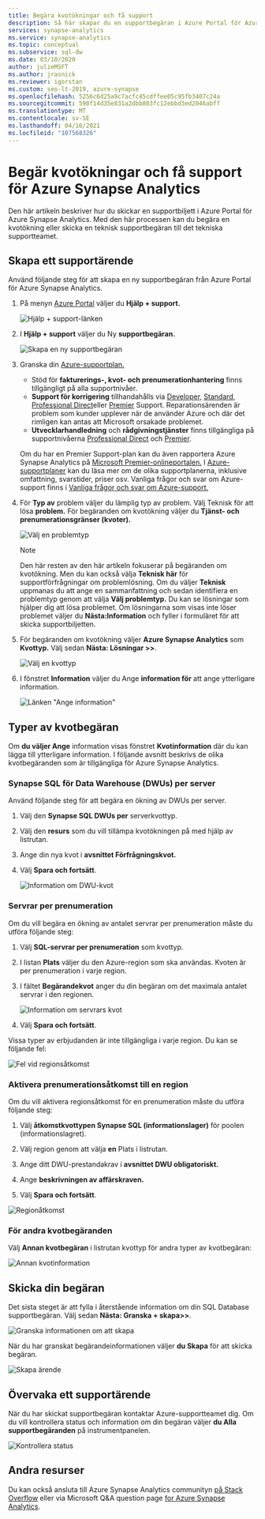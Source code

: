 ```yaml
---
title: Begära kvotökningar och få support
description: Så här skapar du en supportbegäran i Azure Portal för Azure Synapse Analytics. Begär kvotökningar eller få support för problemlösning.
services: synapse-analytics
ms.service: synapse-analytics
ms.topic: conceptual
ms.subservice: sql-dw
ms.date: 03/10/2020
author: julieMSFT
ms.author: jrasnick
ms.reviewer: igorstan
ms.custom: seo-lt-2019, azure-synapse
ms.openlocfilehash: 5256c6d25a9c7acfc45cdffee05c95fb3407c24a
ms.sourcegitcommit: 590f14d35e831a2dbb803fc12ebbd3ed2046abff
ms.translationtype: MT
ms.contentlocale: sv-SE
ms.lasthandoff: 04/16/2021
ms.locfileid: "107568326"
---
```

# <a name="request-quota-increases-and-get-support-for-azure-synapse-analytics"></a>Begär kvotökningar och få support för Azure Synapse Analytics

Den här artikeln beskriver hur du skickar en supportbiljett i Azure Portal för Azure Synapse Analytics. Med den här processen kan du begära en kvotökning eller skicka en teknisk supportbegäran till det tekniska supportteamet.

## <a name="create-a-support-ticket"></a>Skapa ett supportärende

Använd följande steg för att skapa en ny supportbegäran från Azure Portal för Azure Synapse Analytics.

1. På menyn [Azure Portal](https://portal.azure.com) väljer du **Hjälp + support.**

   ![Hjälp + support-länken](./media/sql-data-warehouse-get-started-create-support-ticket/help-plus-support.png)


1. I **Hjälp + support** väljer du Ny **supportbegäran.**

    ![Skapa en ny supportbegäran](./media/sql-data-warehouse-get-started-create-support-ticket/new-support-request.png)

1. Granska din [Azure-supportplan.](https://azure.microsoft.com/support/plans/?WT.mc_id=Support_Plan_510979/)

   * Stöd för **fakturerings-, kvot- och prenumerationhantering** finns tillgängligt på alla supportnivåer.
   * **Support för korrigering** tillhandahålls via [Developer,](https://azure.microsoft.com/support/plans/developer/) [Standard,](https://azure.microsoft.com/support/plans/standard/) [Professional Direct](https://azure.microsoft.com/support/plans/prodirect/)eller [Premier](https://azure.microsoft.com/support/plans/premier/) Support. Reparationsärenden är problem som kunder upplever när de använder Azure och där det rimligen kan antas att Microsoft orsakade problemet.
   * **Utvecklarhandledning** och **rådgivningstjänster** finns tillgängliga på supportnivåerna [Professional Direct](https://azure.microsoft.com/support/plans/prodirect/) och [Premier](https://azure.microsoft.com/support/plans/premier/).

   Om du har en Premier Support-plan kan du även rapportera Azure Synapse Analytics på [Microsoft Premier-onlineportalen.](https://premier.microsoft.com/) I [Azure-supportplaner](https://azure.microsoft.com/support/plans/?WT.mc_id=Support_Plan_510979/) kan du läsa mer om de olika supportplanerna, inklusive omfattning, svarstider, priser osv.  Vanliga frågor och svar om Azure-support finns i [Vanliga frågor och svar om Azure-support.](https://azure.microsoft.com/support/faq/)

1. För **Typ av** problem väljer du lämplig typ av problem. Välj Teknisk för att lösa **problem.** För begäranden om kvotökning väljer du **Tjänst- och prenumerationsgränser (kvoter).**

   ![Välj en problemtyp](./media/sql-data-warehouse-get-started-create-support-ticket/select-quota-issue-type.png)  

   > [!NOTE]
   > Den här resten av den här artikeln fokuserar på begäranden om kvotökning. Men du kan också välja **Teknisk här** för supportförfrågningar om problemlösning. Om du väljer **Teknisk** uppmanas du att ange en sammanfattning och sedan identifiera en problemtyp genom att välja **Välj problemtyp.** Du kan se lösningar som hjälper dig att lösa problemet. Om lösningarna som visas inte löser problemet väljer du **Nästa:Information** och fyller i formuläret för att skicka supportbiljetten.

1. För begäranden om kvotökning väljer **Azure Synapse Analytics** som **Kvottyp.** Välj sedan **Nästa: Lösningar >>**.

   ![Välj en kvottyp](./media/sql-data-warehouse-get-started-create-support-ticket/select-quota-type.png)

1. I fönstret **Information** väljer du Ange **information för** att ange ytterligare information.

   ![Länken "Ange information"](./media/sql-data-warehouse-get-started-create-support-ticket/provide-details-link.png)

## <a name="quota-request-types"></a>Typer av kvotbegäran

Om **du väljer Ange** information visas fönstret **Kvotinformation** där du kan lägga till ytterligare information. I följande avsnitt beskrivs de olika kvotbegäranden som är tillgängliga för Azure Synapse Analytics.

### <a name="synapse-sql-pool-data-warehouse-units-dwus-per-server"></a>Synapse SQL för Data Warehouse (DWUs) per server

Använd följande steg för att begära en ökning av DWUs per server.

1. Välj den **Synapse SQL DWUs per** serverkvottyp.

1. Välj den **resurs** som du vill tillämpa kvotökningen på med hjälp av listrutan.

1. Ange din nya kvot i **avsnittet Förfrågningskvot.**

1. Välj **Spara och fortsätt**.

   ![Information om DWU-kvot](./media/sql-data-warehouse-get-started-create-support-ticket/quota-details-dwus.png)


### <a name="servers-per-subscription"></a>Servrar per prenumeration

Om du vill begära en ökning av antalet servrar per prenumeration måste du utföra följande steg:

1. Välj **SQL-servrar per prenumeration** som kvottyp.

1. I listan **Plats** väljer du den Azure-region som ska användas. Kvoten är per prenumeration i varje region.

1. I fältet **Begärandekvot** anger du din begäran om det maximala antalet servrar i den regionen.

   ![Information om servrars kvot](./media/sql-data-warehouse-get-started-create-support-ticket/quota-details-servers.png)



1. Välj **Spara och fortsätt**.

Vissa typer av erbjudanden är inte tillgängliga i varje region. Du kan se följande fel:

![Fel vid regionsåtkomst](./media/sql-data-warehouse-get-started-create-support-ticket/region-access-error.png)

### <a name="enable-subscription-access-to-a-region"></a>Aktivera prenumerationsåtkomst till en region

Om du vill aktivera regionsåtkomst för en prenumeration måste du utföra följande steg:  

1. Välj **åtkomstkvottypen Synapse SQL (informationslager)** för poolen (informationslagret).

1. Välj region genom att välja **en** Plats i listrutan.

1. Ange ditt DWU-prestandakrav i **avsnittet DWU obligatoriskt.**

1. Ange **beskrivningen av affärskraven.** 

1. Välj **Spara och fortsätt**.

![Regionåtkomst](./media/sql-data-warehouse-get-started-create-support-ticket/quota-details-region.png)


### <a name="for-other-quota-requests"></a>För andra kvotbegäranden

Välj **Annan kvotbegäran** i listrutan kvottyp för andra typer av kvotbegäran:

![Annan kvotinformation](./media/sql-data-warehouse-get-started-create-support-ticket/quota-details.png)

## <a name="submit-your-request"></a>Skicka din begäran

Det sista steget är att fylla i återstående information om din SQL Database supportbegäran. Välj sedan **Nästa: Granska + skapa>>**.

![Granska informationen om att skapa](./media/sql-data-warehouse-get-started-create-support-ticket/review-create-details.png)

När du har granskat begärandeinformationen väljer **du Skapa** för att skicka begäran.

![Skapa ärende](./media/sql-data-warehouse-get-started-create-support-ticket/create-ticket.png)

## <a name="monitor-a-support-ticket"></a>Övervaka ett supportärende

När du har skickat supportbegäran kontaktar Azure-supportteamet dig. Om du vill kontrollera status och information om din begäran väljer **du Alla supportbegäranden** på instrumentpanelen.

![Kontrollera status](./media/sql-data-warehouse-get-started-create-support-ticket/monitor-ticket.png)

## <a name="other-resources"></a>Andra resurser

Du kan också ansluta till Azure Synapse Analytics communityn [på Stack Overflow](https://stackoverflow.com/questions/tagged/azure-synapse+or+azure-sql-data-warehouse) eller via Microsoft Q&A question page [for Azure Synapse Analytics](/answers/topics/azure-synapse-analytics.html).
